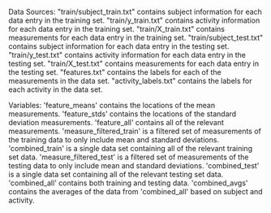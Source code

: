 Data Sources:
"train/subject_train.txt" contains subject information for each data entry in the training set.
"train/y_train.txt" contains activity information for each data entry in the training set.
"train/X_train.txt" contains measurements for each data entry in the training set.
"train/subject_test.txt" contains subject information for each data entry in the testing set.
"train/y_test.txt" contains activity information for each data entry in the testing set.
"train/X_test.txt" contains measurements for each data entry in the testing set.
"features.txt" contains the labels for each of the measurements in the data set.
"activity_labels.txt" contains the labels for each activity in the data set.

Variables:
'feature_means' contains the locations of the mean measurements.
'feature_stds' contains the locations of the standard deviation measurements.
'feature_all' contains all of the relevant measurements.
'measure_filtered_train' is a filtered set of measurements of the training data to only include mean and standard deviations.
'combined_train' is a single data set containing all of the relevant training set data.
'measure_filtered_test' is a filtered set of measurements of the testing data to only include mean and standard deviations.
'combined_test' is a single data set containing all of the relevant testing set data.
'combined_all' contains both training and testing data.
'combined_avgs' contains the averages of the data from 'combined_all' based on subject and activity.
